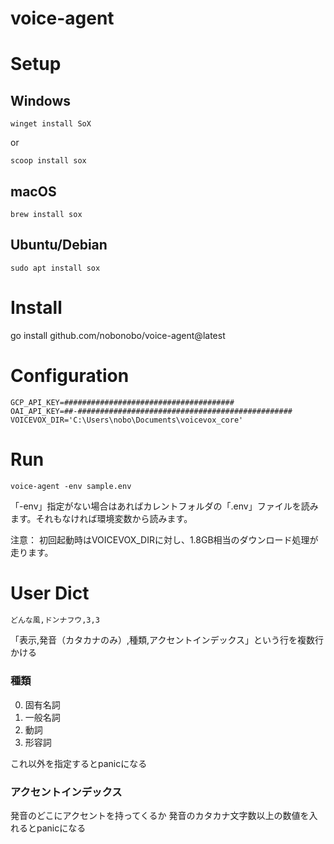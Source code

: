 # voice-agent

# Setup

## Windows

```
winget install SoX
```

or 

```
scoop install sox
```

## macOS

```
brew install sox
```

## Ubuntu/Debian

```
sudo apt install sox
```

# Install

go install github.com/nobonobo/voice-agent@latest

# Configuration

```env:sample.env
GCP_API_KEY=######################################
OAI_API_KEY=##-################################################
VOICEVOX_DIR='C:\Users\nobo\Documents\voicevox_core'
```

# Run

```
voice-agent -env sample.env
```

「-env」指定がない場合はあればカレントフォルダの「.env」ファイルを読みます。それもなければ環境変数から読みます。

注意： 初回起動時はVOICEVOX_DIRに対し、1.8GB相当のダウンロード処理が走ります。

# User Dict

```csv:VOICEVOX_DIR/user_dict.txt
どんな風,ドンナフウ,3,3
```

「表示,発音（カタカナのみ）,種類,アクセントインデックス」という行を複数行かける

### 種類

0. 固有名詞
1. 一般名詞
2. 動詞
3. 形容詞

これ以外を指定するとpanicになる

### アクセントインデックス

発音のどこにアクセントを持ってくるか
発音のカタカナ文字数以上の数値を入れるとpanicになる
